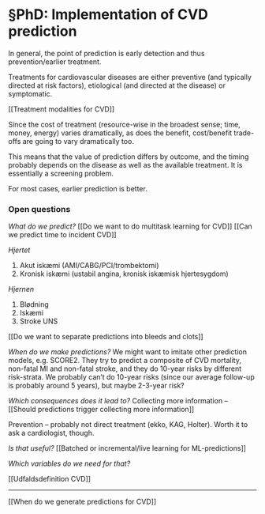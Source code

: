 # §PhD: Implementation of CVD prediction
In general, the point of prediction is early detection and thus prevention/earlier treatment.

Treatments for cardiovascular diseases are either preventive (and typically directed at risk factors), etiological (and directed at the disease) or symptomatic.

[[Treatment modalities for CVD]]

Since the cost of treatment (resource-wise in the broadest sense; time, money, energy) varies dramatically, as does the benefit, cost/benefit trade-offs are going to vary dramatically too. 

This means that the value of prediction differs by outcome, and the timing probably depends on the disease as well as the available treatment. It is essentially a screening problem.

For most cases, earlier prediction is better. 

### Open questions
*What do we predict?*
[[Do we want to do multitask learning for CVD]]
[[Can we predict time to incident CVD]]

*Hjertet*
1. Akut iskæmi (AMI/CABG/PCI/trombektomi)
2. Kronisk iskæmi (ustabil angina, kronisk iskæmisk hjertesygdom)

*Hjernen*
1. Blødning
2. Iskæmi
3. Stroke UNS

[[Do we want to separate predictions into bleeds and clots]]

*When do we make predictions?*
We might want to imitate other prediction models, e.g. SCORE2. They try to predict a composite of CVD mortality, non-fatal MI and non-fatal stroke, and they do 10-year risks by different risk-strata. We probably can’t do 10-year risks (since our average follow-up is probably around 5 years), but maybe 2-3-year risk?

*Which consequences does it lead to?*
Collecting more information – [[Should predictions trigger collecting more information]]

Prevention – probably not direct treatment (ekko, KAG, Holter). Worth it to ask a cardiologist, though.

*Is that useful?*
[[Batched or incremental/live learning for ML-predictions]]

*Which variables do we need for that?*

[[Udfaldsdefinition CVD]]

---

[[When do we generate predictions for CVD]]













<!-- #p1 #service #sp -->

<!-- {BearID:51AB5192-274A-4577-AB4B-E72AE1B6210B-93658-0000016E0CED323A} -->
